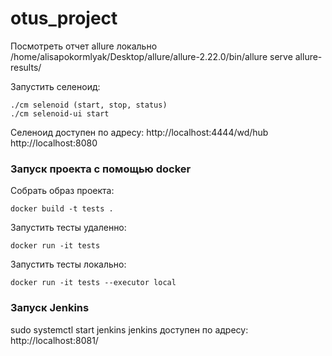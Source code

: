 # otus_project

Посмотреть отчет allure локально  
/home/alisapokormlyak/Desktop/allure/allure-2.22.0/bin/allure serve allure-results/

Запустить селеноид: 
```commandline
./cm selenoid (start, stop, status)
./cm selenoid-ui start
```

Селеноид доступен по адресу:
http://localhost:4444/wd/hub
http://localhost:8080

### Запуск проекта с помощью docker

Собрать образ проекта:
```commandline
docker build -t tests .
```

Запустить тесты удаленно: 
```commandline
docker run -it tests
```

Запустить тесты локально: 
```commandline
docker run -it tests --executor local
```

### Запуск Jenkins
sudo systemctl start jenkins
jenkins доступен по адресу:
http://localhost:8081/